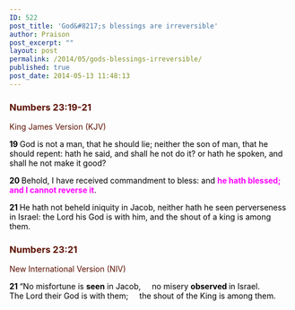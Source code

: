 ```yaml
---
ID: 522
post_title: 'God&#8217;s blessings are irreversible'
author: Praison
post_excerpt: ""
layout: post
permalink: /2014/05/gods-blessings-irreversible/
published: true
post_date: 2014-05-13 11:48:13
---
```

<div class="heading passage-class-0" style="color: #5c1101;">
<h3>Numbers 23:19-21</h3>
<p class="txt-sm">King James Version (KJV)</p>

</div>
<div class="passage version-KJV result-text-style-normal text-html " style="color: #000000;">

<span id="en-KJV-4436" class="text Num-23-19"><span class="versenum" style="font-weight: bold;">19 </span>God is not a man, that he should lie; neither the son of man, that he should repent: hath he said, and shall he not do it? or hath he spoken, and shall he not make it good?</span>

<span id="en-KJV-4437" class="text Num-23-20"><span class="versenum" style="font-weight: bold;">20 </span>Behold, I have received commandment to bless: and <span style="color: rgb(255, 0, 255);"><strong>he hath blessed; and I cannot reverse it</strong></span>.</span>

<span id="en-KJV-4438" class="text Num-23-21"><span class="versenum" style="font-weight: bold;">21 </span>He hath not beheld iniquity in Jacob, neither hath he seen perverseness in Israel: the <span class="small-caps">Lord</span> his God is with him, and the shout of a king is among them.</span>
<div class="heading passage-class-0" style="color: #5c1101;">
<h3>Numbers 23:21</h3>
<p class="txt-sm">New International Version (NIV)</p>

</div>
<div class="passage version-NIV result-text-style-normal text-html ">
<div class="poetry top-05">
<p class="line"><span id="en-NIV-4438" class="text Num-23-21"><span class="versenum" style="font-weight: bold;">21 </span>“No misfortune is <strong>seen</strong> in Jacob,</span>
<span class="indent-1"><span class="indent-1-breaks">    </span><span class="text Num-23-21">no misery <strong>observed </strong>in Israel.</span></span>
<span class="text Num-23-21">The <span class="small-caps">Lord</span> their God is with them;</span>
<span class="indent-1"><span class="indent-1-breaks">    </span><span class="text Num-23-21">the shout of the King is among them.</span></span></p>

</div>
</div>
</div>